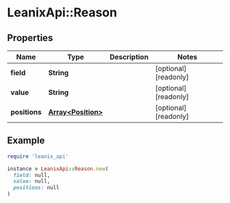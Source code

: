 # LeanixApi::Reason

## Properties

| Name | Type | Description | Notes |
| ---- | ---- | ----------- | ----- |
| **field** | **String** |  | [optional][readonly] |
| **value** | **String** |  | [optional][readonly] |
| **positions** | [**Array&lt;Position&gt;**](Position.md) |  | [optional][readonly] |

## Example

```ruby
require 'leanix_api'

instance = LeanixApi::Reason.new(
  field: null,
  value: null,
  positions: null
)
```

